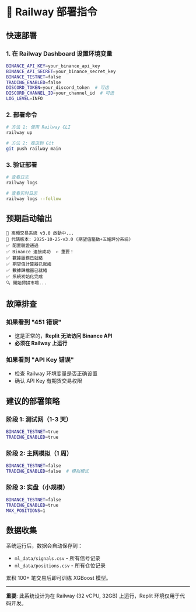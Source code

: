 # 🚀 Railway 部署指令

## 快速部署

### 1. 在 Railway Dashboard 设置环境变量

```bash
BINANCE_API_KEY=your_binance_api_key
BINANCE_API_SECRET=your_binance_secret_key
BINANCE_TESTNET=false
TRADING_ENABLED=false
DISCORD_TOKEN=your_discord_token  # 可选
DISCORD_CHANNEL_ID=your_channel_id  # 可选
LOG_LEVEL=INFO
```

### 2. 部署命令

```bash
# 方法 1: 使用 Railway CLI
railway up

# 方法 2: 推送到 Git
git push railway main
```

### 3. 验证部署

```bash
# 查看日志
railway logs

# 查看实时日志
railway logs --follow
```

## 预期启动输出

```
🚀 高頻交易系統 v3.0 啟動中...
📌 代碼版本: 2025-10-25-v3.0 (期望值驅動+五維評分系統)
✅ 配置驗證通過
✅ Binance 連接成功  ← 重要！
✅ 數據服務已就緒
✅ 期望值計算器已就緒
✅ 數據歸檔器已就緒
✅ 系統初始化完成
🔍 開始掃描市場...
```

## 故障排查

### 如果看到 "451 错误"
- 这是正常的，**Replit 无法访问 Binance API**
- **必须在 Railway 上运行**

### 如果看到 "API Key 错误"
- 检查 Railway 环境变量是否正确设置
- 确认 API Key 有期货交易权限

## 建议的部署策略

### 阶段 1: 测试网（1-3 天）
```bash
BINANCE_TESTNET=true
TRADING_ENABLED=true
```

### 阶段 2: 主网模拟（1 周）
```bash
BINANCE_TESTNET=false
TRADING_ENABLED=false  # 模拟模式
```

### 阶段 3: 实盘（小规模）
```bash
BINANCE_TESTNET=false
TRADING_ENABLED=true
MAX_POSITIONS=1
```

## 数据收集

系统运行后，数据会自动保存到：
- `ml_data/signals.csv` - 所有信号记录
- `ml_data/positions.csv` - 所有仓位记录

累积 100+ 笔交易后即可训练 XGBoost 模型。

---

**重要**: 此系统设计为在 Railway (32 vCPU, 32GB) 上运行，Replit 环境仅用于代码开发。
